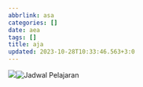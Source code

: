```yaml
---
abbrlink: asa
categories: []
date: aea
tags: []
title: aja
updated: 2023-10-28T10:33:46.563+3:0
---
```

![](https://raw.githubusercontent.com/ikan38005/gambar/main/images/23/10/donoflin_mountain__Vintage_Landscape_Painting_795ab5fb-88c4-4398-a5af-c17c7f0c0bc3_d41d8cd98f00b204e9800998ecf8427e.png)![Jadwal Pelajaran](https://raw.githubusercontent.com/ikan38005/gambar/main/images/23/10/jadwalpel_d41d8cd98f00b204e9800998ecf8427e.png)
